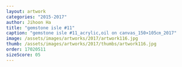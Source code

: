 ```yaml
---
layout: artwork
categories: "2015-2017"
author: Jihoon Ha
title: "gemstone isle #11"
caption: "gemstone isle #11_acrylic,oil on canvas_150×105㎝_2017"
image: /assets/images/artworks/2017/artwork116.jpg
thumb: /assets/images/artworks/2017/thumbs/artwork116.jpg
order: 17020511
sizeScore: 05
---
```

